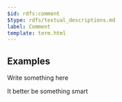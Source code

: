 ```yaml
---
$id: rdfs:comment
$type: rdfs/textual_descriptions.md
label: Comment
template: term.html
---
```


## Examples

<div class="ui warning icon message">
<i class="exclamation icon"></i>
  <div class="content">
    <div class="header">
      Write something here
    </div>
    <p>It better be something smart</p>
  </div>
</div>
